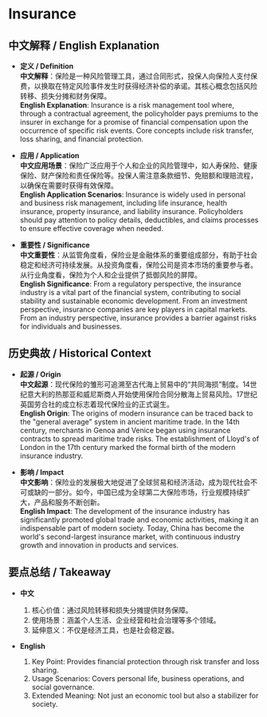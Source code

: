 # Insurance

## 中文解释 / English Explanation

* **定义 / Definition**  
  **中文解释**：保险是一种风险管理工具，通过合同形式，投保人向保险人支付保费，以换取在特定风险事件发生时获得经济补偿的承诺。其核心概念包括风险转移、损失分摊和财务保障。  
  **English Explanation**: Insurance is a risk management tool where, through a contractual agreement, the policyholder pays premiums to the insurer in exchange for a promise of financial compensation upon the occurrence of specific risk events. Core concepts include risk transfer, loss sharing, and financial protection.

* **应用 / Application**  
  **中文应用场景**：保险广泛应用于个人和企业的风险管理中，如人寿保险、健康保险、财产保险和责任保险等。投保人需注意条款细节、免赔额和理赔流程，以确保在需要时获得有效保障。  
  **English Application Scenarios**: Insurance is widely used in personal and business risk management, including life insurance, health insurance, property insurance, and liability insurance. Policyholders should pay attention to policy details, deductibles, and claims processes to ensure effective coverage when needed.

* **重要性 / Significance**  
  **中文重要性**：从监管角度看，保险业是金融体系的重要组成部分，有助于社会稳定和经济可持续发展。从投资角度看，保险公司是资本市场的重要参与者。从行业角度看，保险为个人和企业提供了抵御风险的屏障。  
  **English Significance**: From a regulatory perspective, the insurance industry is a vital part of the financial system, contributing to social stability and sustainable economic development. From an investment perspective, insurance companies are key players in capital markets. From an industry perspective, insurance provides a barrier against risks for individuals and businesses.

## 历史典故 / Historical Context

* **起源 / Origin**  
  **中文起源**：现代保险的雏形可追溯至古代海上贸易中的“共同海损”制度。14世纪意大利的热那亚和威尼斯商人开始使用保险合同分散海上贸易风险。17世纪英国劳合社的成立标志着现代保险业的正式诞生。  
  **English Origin**: The origins of modern insurance can be traced back to the "general average" system in ancient maritime trade. In the 14th century, merchants in Genoa and Venice began using insurance contracts to spread maritime trade risks. The establishment of Lloyd's of London in the 17th century marked the formal birth of the modern insurance industry.

* **影响 / Impact**  
  **中文影响**：保险业的发展极大地促进了全球贸易和经济活动，成为现代社会不可或缺的一部分。如今，中国已成为全球第二大保险市场，行业规模持续扩大，产品和服务不断创新。  
  **English Impact**: The development of the insurance industry has significantly promoted global trade and economic activities, making it an indispensable part of modern society. Today, China has become the world's second-largest insurance market, with continuous industry growth and innovation in products and services.

## 要点总结 / Takeaway

* **中文**  
  1. 核心价值：通过风险转移和损失分摊提供财务保障。
  2. 使用场景：涵盖个人生活、企业经营和社会治理等多个领域。
  3. 延伸意义：不仅是经济工具，也是社会稳定器。

* **English**  
  1. Key Point: Provides financial protection through risk transfer and loss sharing.
  2. Usage Scenarios: Covers personal life, business operations, and social governance.
  3. Extended Meaning: Not just an economic tool but also a stabilizer for society.